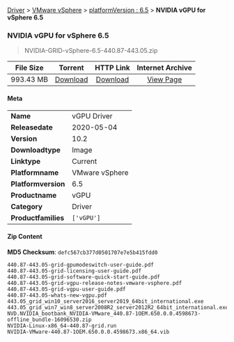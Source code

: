
[Driver](/README.md)  >  [VMware vSphere](/index/Driver/VMware_vSphere.md)  >  [platformVersion : 6.5](/index/Driver/VMware_vSphere/6.5.md)  >  **NVIDIA vGPU for vSphere 6.5**


###    NVIDIA vGPU for vSphere 6.5

> NVIDIA-GRID-vSphere-6.5-440.87-443.05.zip   


| **File Size** | **Torrent**  | **HTTP Link** | **Internet Archive** |
|:-------------:|:------------:|:-------------:|:--------------------:|
| 993.43 MB |  [Download](https://archive.org/download/nvgpu_NVIDIA-GRID-vSphere-6.5-440.87-443.05.zip_u15pa0e0/nvgpu_NVIDIA-GRID-vSphere-6.5-440.87-443.05.zip_u15pa0e0_archive.torrent)       | [Download](https://archive.org/compress/nvgpu_NVIDIA-GRID-vSphere-6.5-440.87-443.05.zip_u15pa0e0) | [View Page](https://archive.org/details/nvgpu_NVIDIA-GRID-vSphere-6.5-440.87-443.05.zip_u15pa0e0)       |

#### Meta

<table>
<tr><td><strong>Name</strong></td><td>vGPU Driver</td></tr>
<tr><td><strong>Releasedate</strong></td><td>2020-05-04</td></tr>
<tr><td><strong>Version</strong></td><td>10.2</td></tr>
<tr><td><strong>Downloadtype</strong></td><td>Image</td></tr>
<tr><td><strong>Linktype</strong></td><td>Current</td></tr>
<tr><td><strong>Platformname</strong></td><td>VMware vSphere</td></tr>
<tr><td><strong>Platformversion</strong></td><td>6.5</td></tr>
<tr><td><strong>Productname</strong></td><td>vGPU</td></tr>
<tr><td><strong>Category</strong></td><td>Driver</td></tr>
<tr><td><strong>Productfamilies</strong></td><td><code>['vGPU']</code></td></tr>
</table>

#### Zip Content

**MD5 Checksum**: `defc567cb377d0501707e7e5b415fdd0`

```text
440.87-443.05-grid-gpumodeswitch-user-guide.pdf
440.87-443.05-grid-licensing-user-guide.pdf
440.87-443.05-grid-software-quick-start-guide.pdf
440.87-443.05-grid-vgpu-release-notes-vmware-vsphere.pdf
440.87-443.05-grid-vgpu-user-guide.pdf
440.87-443.05-whats-new-vgpu.pdf
443.05_grid_win10_server2016_server2019_64bit_international.exe
443.05_grid_win7_win8_server2008R2_server2012R2_64bit_international.exe
NVD.NVIDIA_bootbank_NVIDIA-VMware_440.87-1OEM.650.0.0.4598673-offline_bundle-16096530.zip
NVIDIA-Linux-x86_64-440.87-grid.run
NVIDIA-VMware-440.87-1OEM.650.0.0.4598673.x86_64.vib
```